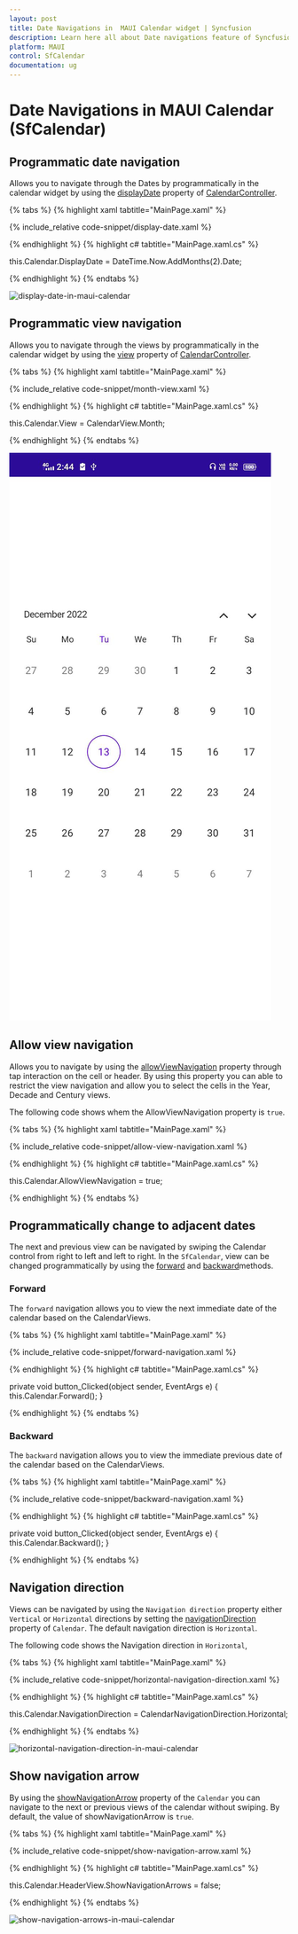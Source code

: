 ```yaml
---
layout: post
title: Date Navigations in  MAUI Calendar widget | Syncfusion
description: Learn here all about Date navigations feature of Syncfusion MAUI Calendar (SfCalendar) widget and more.
platform: MAUI
control: SfCalendar
documentation: ug
---
```


# Date Navigations in MAUI Calendar (SfCalendar)

## Programmatic date navigation
Allows you to navigate through the Dates by programmatically in the calendar widget by using the [displayDate](https://pub.dev/documentation/syncfusion_maui_calendar/latest/calendar/CalendarController/displayDate.html)  property of [CalendarController](https://pub.dev/documentation/syncfusion_maui_calendar/latest/calendar/CalendarController-class.html).

{% tabs %}
{% highlight xaml tabtitle="MainPage.xaml" %}

{% include_relative code-snippet/display-date.xaml %}

{% endhighlight %}
{% highlight c# tabtitle="MainPage.xaml.cs" %}

this.Calendar.DisplayDate = DateTime.Now.AddMonths(2).Date;

{% endhighlight %}
{% endtabs %}

![display-date-in-maui-calendar](images/date-navigation/display-date-in-maui-calendar.png)

## Programmatic view navigation
Allows you to navigate through the views by programmatically in the calendar widget by using the [view](https://pub.dev/documentation/syncfusion_maui_calendar/latest/calendar/CalendarController/view.html) property of [CalendarController](https://pub.dev/documentation/syncfusion_maui_calendar/latest/calendar/CalendarController-class.html).

{% tabs %}
{% highlight xaml tabtitle="MainPage.xaml" %}

{% include_relative code-snippet/month-view.xaml %}

{% endhighlight %}
{% highlight c# tabtitle="MainPage.xaml.cs" %}

this.Calendar.View = CalendarView.Month;

{% endhighlight %}
{% endtabs %}

![monthview-in-maui-calendar](images/date-navigation/monthview-in-maui-calendar.png)

## Allow view navigation
Allows you to navigate by using the [allowViewNavigation](https://pub.dev/documentation/syncfusion_maui_calendar/latest/calendar/CalendarController/allowViewNavigation.html)  property through tap interaction on the cell or header. By using this property you can able to restrict the view navigation and allow you to select the cells in the Year, Decade and Century views.

The following code shows whem the AllowViewNavigation property is `true`.

{% tabs %}
{% highlight xaml tabtitle="MainPage.xaml" %}

{% include_relative code-snippet/allow-view-navigation.xaml %}

{% endhighlight %}
{% highlight c# tabtitle="MainPage.xaml.cs" %}

this.Calendar.AllowViewNavigation = true;

{% endhighlight %}
{% endtabs %}

## Programmatically change to adjacent dates
The next and previous view can be navigated by swiping the Calendar control from right to left and left to right. In the `SfCalendar`, view can be changed programmatically by using the [forward](https://pub.dev/documentation/syncfusion_maui_calendar/latest/calendar/CalendarControl/forward.html) and [backward](https://pub.dev/documentation/syncfusion_maui_calendar/latest/calendar/CalendarControl/backward.html)methods.

### Forward
The `forward` navigation allows you to view the next immediate date of the calendar based on the CalendarViews.

{% tabs %}
{% highlight xaml tabtitle="MainPage.xaml" %}

{% include_relative code-snippet/forward-navigation.xaml %}

{% endhighlight %}
{% highlight c# tabtitle="MainPage.xaml.cs" %}

private void button_Clicked(object sender, EventArgs e)
{
  this.Calendar.Forward();
}

{% endhighlight %}
{% endtabs %}

### Backward
The `backward` navigation allows you to view the immediate previous date of the calendar based on the CalendarViews.

{% tabs %}
{% highlight xaml tabtitle="MainPage.xaml" %}

{% include_relative code-snippet/backward-navigation.xaml %}

{% endhighlight %}
{% highlight c# tabtitle="MainPage.xaml.cs" %}

private void button_Clicked(object sender, EventArgs e)
{
  this.Calendar.Backward();
}

{% endhighlight %}
{% endtabs %}

## Navigation direction
Views can be navigated by using the `Navigation direction` property either `Vertical` or `Horizontal` directions by setting the [navigationDirection](https://pub.dev/documentation/syncfusion_maui_calendar/latest/calendar/SfCalendar/navigationDirection.html) property of `Calendar`. The default navigation direction is `Horizontal`.

The following code shows the Navigation direction in `Horizontal`,

{% tabs %}
{% highlight xaml tabtitle="MainPage.xaml" %}

{% include_relative code-snippet/horizontal-navigation-direction.xaml %}

{% endhighlight %}
{% highlight c# tabtitle="MainPage.xaml.cs" %}

this.Calendar.NavigationDirection = CalendarNavigationDirection.Horizontal;

{% endhighlight %}
{% endtabs %}

![horizontal-navigation-direction-in-maui-calendar](images/date-navigation/horizontal-navigation-direction-in-maui-calendar.png)

## Show navigation arrow
By using the [showNavigationArrow](https://pub.dev/documentation/syncfusion_maui_calendar/latest/calendar/SfCalendar/shownavigationArrow.html) property of the `Calendar` you can navigate to the next or previous views of the calendar without swiping. By default, the value of showNavigationArrow is `true`.

{% tabs %}
{% highlight xaml tabtitle="MainPage.xaml" %}

{% include_relative code-snippet/show-navigation-arrow.xaml %}

{% endhighlight %}
{% highlight c# tabtitle="MainPage.xaml.cs" %}

this.Calendar.HeaderView.ShowNavigationArrows = false;

{% endhighlight %}
{% endtabs %}

![show-navigation-arrows-in-maui-calendar](images/date-navigation/show-navigation-arrows-in-maui-calendar.png)